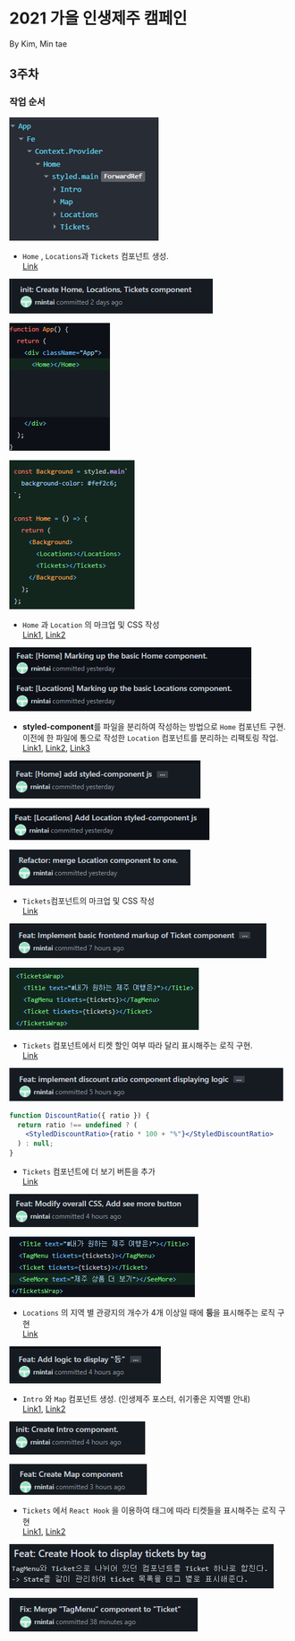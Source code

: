 # 2021 가을 인생제주 캠페인

By Kim, Min tae


## 3주차

### 작업 순서

![Untitled](/src/assets/image/readme_image/3rd%20(1).png)

- `Home` , `Locations`과 `Tickets`  컴포넌트 생성.  
[Link](https://github.com/rnintai/2021-fall-jeju-campaign/commit/cf2f8724a8f085affb9837362279735e9f27ca27)

![Untitled](/src/assets/image/readme_image/3rd%20(2).png)

![Untitled](/src/assets/image/readme_image/3rd%20(3).png)

![Untitled](/src/assets/image/readme_image/3rd%20(4).png)

- `Home` 과 `Location` 의 마크업 및 CSS 작성  
[Link1](https://github.com/rnintai/2021-fall-jeju-campaign/commit/8047a976829081b8dd07d9fc312cb90b76462bbb), [Link2](https://github.com/rnintai/2021-fall-jeju-campaign/commit/9dd21781068d7e369a1ce788743c6877a10c02ce)

![Untitled](/src/assets/image/readme_image/3rd%20(5).png)

- **styled-component**를 파일을 분리하여 작성하는 방법으로 `Home` 컴포넌트 구현.
이전에 한 파일에 통으로 작성한 `Location` 컴포넌트를 분리하는 리팩토링 작업.  
[Link1](https://github.com/rnintai/2021-fall-jeju-campaign/commit/ed5460677a0f24a3a63c3516feb00dec23b717b8), [Link2](https://github.com/rnintai/2021-fall-jeju-campaign/commit/afd66b8f780a79691d0f96ac2b7b466df6fa0e4e), [Link3](https://github.com/rnintai/2021-fall-jeju-campaign/commit/3af96b23ca4ab4ea3642672d5e0cc9274dd926cf)

![Untitled](/src/assets/image/readme_image/3rd%20(6).png)

![Untitled](/src/assets/image/readme_image/3rd%20(7).png)

![Untitled](/src/assets/image/readme_image/3rd%20(8).png)

- `Tickets`컴포넌트의 마크업 및 CSS 작성  
[Link](https://github.com/rnintai/2021-fall-jeju-campaign/commit/8c6843c872ecda0955cf6cc0970c38c10519bdfd)

![Untitled](/src/assets/image/readme_image/3rd%20(9).png)

![Untitled](/src/assets/image/readme_image/3rd%20(10).png)

- `Tickets` 컴포넌트에서 티켓 할인 여부 따라 달리 표시해주는 로직 구현.  
[Link](https://github.com/rnintai/2021-fall-jeju-campaign/commit/8926b117cfbf49f963ede4c51e7ce100e4b6c254)

![Untitled](/src/assets/image/readme_image/3rd%20(11).png)

```jsx
function DiscountRatio({ ratio }) {
  return ratio !== undefined ? (
    <StyledDiscountRatio>{ratio * 100 + "%"}</StyledDiscountRatio>
  ) : null;
}
```

- `Tickets` 컴포넌트에 더 보기 버튼을 추가  
[Link](https://github.com/rnintai/2021-fall-jeju-campaign/commit/695c53b8520ac5cf33349e8ba6411c94a3613a25)

![Untitled](/src/assets/image/readme_image/3rd%20(12).png)

![Untitled](/src/assets/image/readme_image/3rd%20(13).png)

- `Locations` 의 지역 별 관광지의 개수가 4개 이상일 때에 **등**을 표시해주는 로직 구현  
[Link](https://github.com/rnintai/2021-fall-jeju-campaign/commit/5927f3c4139dad83ccd2ab7306ec5ce412a4f027)

![Untitled](/src/assets/image/readme_image/3rd%20(14).png)

- `Intro` 와 `Map` 컴포넌트 생성. (인생제주 포스터, 쉬기좋은 지역별 안내)  
[Link1](https://github.com/rnintai/2021-fall-jeju-campaign/commit/1cd2a1e7b407abe72c92ea8a285d6b69fc988c63), [Link2](https://github.com/rnintai/2021-fall-jeju-campaign/commit/c1cac0c94bc04101e1d68a5a5c1a71cb797db6b2)

![Untitled](/src/assets/image/readme_image/3rd%20(15).png)

![Untitled](/src/assets/image/readme_image/3rd%20(16).png)

- `Tickets` 에서 `React Hook` 을 이용하여 태그에 따라 티켓들을 표시해주는 로직 구현  
[Link1](https://github.com/rnintai/2021-fall-jeju-campaign/commit/880b72fcbcda49e25deeb6d831a5074d13e083d8), [Link2](https://github.com/rnintai/2021-fall-jeju-campaign/commit/774f28dd6b8f50a042be5284276d41199c8ad2cd)

![Untitled](/src/assets/image/readme_image/3rd%20(17).png)

![Untitled](/src/assets/image/readme_image/3rd%20(18).png)
